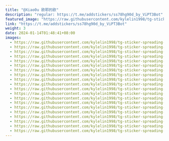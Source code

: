```yaml
---
title: "@Xiao0u 欧耶的欧"
description: "regular: https://t.me/addstickers/ss78hg90d_by_ViPT3Bot"
featured_image: "https://raw.githubusercontent.com/kylelin1998/tg-sticker-spreading-worldwide-images/main/img/c6c3a4a1-9280-4a92-b435-054ba8ddf6ee.jpg"
link: "https://t.me/addstickers/ss78hg90d_by_ViPT3Bot"
weight: 3
date: 2024-01-14T01:48:41+08:00
images:
  - https://raw.githubusercontent.com/kylelin1998/tg-sticker-spreading-worldwide-images/main/img/c6c3a4a1-9280-4a92-b435-054ba8ddf6ee.jpg
  - https://raw.githubusercontent.com/kylelin1998/tg-sticker-spreading-worldwide-images/main/img/856e5473-114a-4be4-97d0-32f37633b239.jpg
  - https://raw.githubusercontent.com/kylelin1998/tg-sticker-spreading-worldwide-images/main/img/3b652ab0-691b-4f6b-be9b-9856b84b84cb.jpg
  - https://raw.githubusercontent.com/kylelin1998/tg-sticker-spreading-worldwide-images/main/img/f4a78c0c-075f-46a3-8633-70625dc3f4c9.jpg
  - https://raw.githubusercontent.com/kylelin1998/tg-sticker-spreading-worldwide-images/main/img/3fed0a8e-c3a7-4fce-b240-296b70200b5d.jpg
  - https://raw.githubusercontent.com/kylelin1998/tg-sticker-spreading-worldwide-images/main/img/7867b224-acf1-4bb3-a6f0-ff46eba6694c.jpg
  - https://raw.githubusercontent.com/kylelin1998/tg-sticker-spreading-worldwide-images/main/img/9fae37d0-6c6c-4fc1-9cac-afca7019132c.jpg
  - https://raw.githubusercontent.com/kylelin1998/tg-sticker-spreading-worldwide-images/main/img/9d695a2d-7edc-4453-93ec-b0557c353586.jpg
  - https://raw.githubusercontent.com/kylelin1998/tg-sticker-spreading-worldwide-images/main/img/71bf88e1-7cc1-41d1-98e9-f8d710a152c9.jpg
  - https://raw.githubusercontent.com/kylelin1998/tg-sticker-spreading-worldwide-images/main/img/99386dce-94f6-4b60-bef3-aee7b0c32138.jpg
  - https://raw.githubusercontent.com/kylelin1998/tg-sticker-spreading-worldwide-images/main/img/68bb83df-1bc7-430f-844e-8aee9202b2dc.jpg
  - https://raw.githubusercontent.com/kylelin1998/tg-sticker-spreading-worldwide-images/main/img/c5e728bf-6252-4411-8912-b7df66026391.jpg
  - https://raw.githubusercontent.com/kylelin1998/tg-sticker-spreading-worldwide-images/main/img/41a0ee9e-8e03-4e5c-b789-ea6ab17560b0.jpg
  - https://raw.githubusercontent.com/kylelin1998/tg-sticker-spreading-worldwide-images/main/img/ef62748c-b42e-4540-afcb-da20691a781b.jpg
  - https://raw.githubusercontent.com/kylelin1998/tg-sticker-spreading-worldwide-images/main/img/5cc264d5-35d0-424e-9827-962b39e12107.jpg
  - https://raw.githubusercontent.com/kylelin1998/tg-sticker-spreading-worldwide-images/main/img/9cc9a756-33a0-4581-8ca8-3795a89a8e40.jpg
  - https://raw.githubusercontent.com/kylelin1998/tg-sticker-spreading-worldwide-images/main/img/bbd5d5fb-9486-451d-953f-4db5d6a5055e.jpg
  - https://raw.githubusercontent.com/kylelin1998/tg-sticker-spreading-worldwide-images/main/img/dad1dae7-a9b0-487a-82dd-4fbbaf412830.jpg
  - https://raw.githubusercontent.com/kylelin1998/tg-sticker-spreading-worldwide-images/main/img/9867d454-45ec-4b1f-a38a-85cd3c7f951e.jpg
  - https://raw.githubusercontent.com/kylelin1998/tg-sticker-spreading-worldwide-images/main/img/70a7d618-8a0a-479a-84b0-94d857c3a3f3.jpg
---
```

